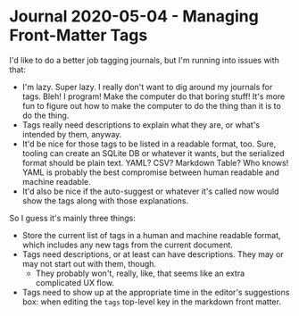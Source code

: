 Journal 2020-05-04 - Managing Front-Matter Tags
========

I'd like to do a better job tagging journals, but I'm running into issues with that:

- I'm lazy.  Super lazy.  I really don't want to dig around my journals for tags.  Bleh!  I program!  Make the computer do that boring stuff!  It's more fun to figure out how to make the computer to do the thing than it is to do the thing.
- Tags really need descriptions to explain what they are, or what's intended by them, anyway.
- It'd be nice for those tags to be listed in a readable format, too.  Sure, tooling can create an SQLite DB or whatever it wants, but the serialized format should be plain text.  YAML?  CSV?  Markdown Table?  Who knows!  YAML is probably the best compromise between human readable and machine readable.
- It'd also be nice if the auto-suggest or whatever it's called now would show the tags along with those explanations.

So I guess it's mainly three things:

- Store the current list of tags in a human and machine readable format, which includes any new tags from the current document.
- Tags need descriptions, or at least can have descriptions.  They may or may not start out with them, though.
    - They probably won't, really, like, that seems like an extra complicated UX flow.
- Tags need to show up at the appropriate time in the editor's suggestions box: when editing the `tags` top-level key in the markdown front matter.
